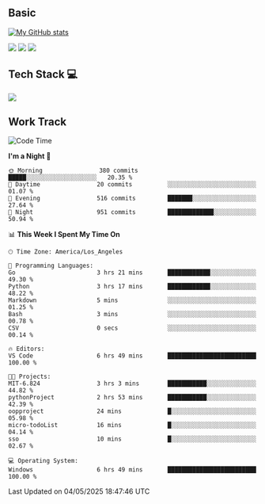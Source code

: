 ## Basic
 
[![My GitHub stats](https://github-readme-stats.vercel.app/api?username=Zzhihon&show_icons=true&theme=purple)](https://github.com/Zzhihon)
 
 [![](https://img.shields.io/badge/website-4493f8?style=for-the-badge&logo=About.me&logoColor=purple)](https://tatakal.com/)
 [![](https://img.shields.io/badge/RSS-4493f8?style=for-the-badge&logo=rss&logoColor=purple)](https://tatakal.com/feed/)
 [![](https://img.shields.io/badge/Email-4493f8?style=for-the-badge&logo=gmail&logoColor=purple)](mailto:bt1q@tatakal.com)

## Tech Stack 💻

<a href="https://skillicons.dev">
  <img src="https://skillicons.dev/icons?i=py,html,css,javascript,bash,java,vue,go,nodejs,cpp" />
</a>

</br>

## Work Track

<!--START_SECTION:waka-->
![Code Time](http://img.shields.io/badge/Code%20Time-244%20hrs%2035%20mins-blue)

**I'm a Night 🦉** 

```text
🌞 Morning                380 commits         █████░░░░░░░░░░░░░░░░░░░░   20.35 % 
🌆 Daytime                20 commits          ░░░░░░░░░░░░░░░░░░░░░░░░░   01.07 % 
🌃 Evening                516 commits         ███████░░░░░░░░░░░░░░░░░░   27.64 % 
🌙 Night                  951 commits         █████████████░░░░░░░░░░░░   50.94 % 
```


📊 **This Week I Spent My Time On** 

```text
🕑︎ Time Zone: America/Los_Angeles

💬 Programming Languages: 
Go                       3 hrs 21 mins       ████████████░░░░░░░░░░░░░   49.30 % 
Python                   3 hrs 17 mins       ████████████░░░░░░░░░░░░░   48.22 % 
Markdown                 5 mins              ░░░░░░░░░░░░░░░░░░░░░░░░░   01.25 % 
Bash                     3 mins              ░░░░░░░░░░░░░░░░░░░░░░░░░   00.78 % 
CSV                      0 secs              ░░░░░░░░░░░░░░░░░░░░░░░░░   00.14 % 

🔥 Editors: 
VS Code                  6 hrs 49 mins       █████████████████████████   100.00 % 

🐱‍💻 Projects: 
MIT-6.824                3 hrs 3 mins        ███████████░░░░░░░░░░░░░░   44.82 % 
pythonProject            2 hrs 53 mins       ███████████░░░░░░░░░░░░░░   42.39 % 
oopproject               24 mins             █░░░░░░░░░░░░░░░░░░░░░░░░   05.98 % 
micro-todoList           16 mins             █░░░░░░░░░░░░░░░░░░░░░░░░   04.14 % 
sso                      10 mins             █░░░░░░░░░░░░░░░░░░░░░░░░   02.67 % 

💻 Operating System: 
Windows                  6 hrs 49 mins       █████████████████████████   100.00 % 
```


 Last Updated on 04/05/2025 18:47:46 UTC
<!--END_SECTION:waka-->
